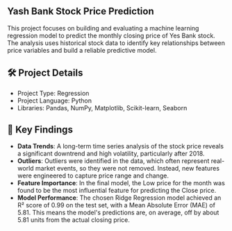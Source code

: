## Yash Bank Stock Price Prediction
This project focuses on building and evaluating a machine learning regression model to predict the monthly closing price of Yes Bank stock. The analysis uses historical stock data to identify key relationships between price variables and build a reliable predictive model.

## 🛠️ Project Details
* Project Type: Regression 
* Project Language: Python
* Libraries: Pandas, NumPy, Matplotlib, Scikit-learn, Seaborn

## 🚀 Key Findings
* **Data Trends**: A long-term time series analysis of the stock price reveals a significant downtrend and high volatility, particularly after 2018.
* **Outliers**: Outliers were identified in the data, which often represent real-world market events, so they were not removed. Instead, new features were engineered to capture price range and change.
* **Feature Importance**: In the final model, the Low price for the month was found to be the most influential feature for predicting the Close price.
* **Model Performance**: The chosen Ridge Regression model achieved an R² score of 0.99 on the test set, with a Mean Absolute Error (MAE) of 5.81. This means the model's predictions are, on average, off by about 5.81 units from the actual closing price.
